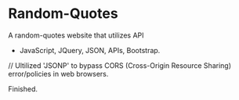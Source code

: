 # Random-Quotes
A random-quotes website that utilizes API

* JavaScript, JQuery, JSON, APIs, Bootstrap.

// Ultilized 'JSONP' to bypass CORS (Cross-Origin Resource Sharing) error/policies in web browsers.

Finished.
